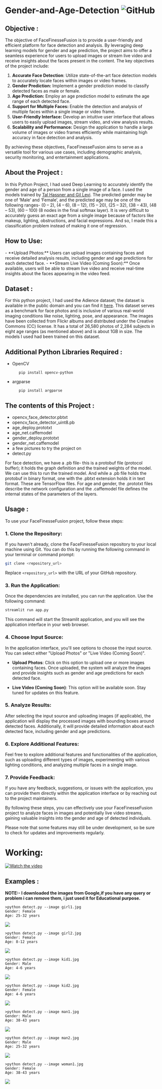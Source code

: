# Gender-and-Age-Detection   <img alt="GitHub" src="https://img.shields.io/github/license/smahesh29/Gender-and-Age-Detection">


<h2>Objective :</h2>
The objective of FaceFinesseFusion is to provide a user-friendly and efficient platform for face detection and analysis. By leveraging deep learning models for gender and age prediction, the project aims to offer a seamless experience for users to upload images or stream live video and receive insights about the faces present in the content. The key objectives of the project include:

1. **Accurate Face Detection**: Utilize state-of-the-art face detection models to accurately locate faces within images or video frames.
2. **Gender Prediction:** Implement a gender prediction model to classify detected faces as male or female.
3. **Age Prediction:** Employ an age prediction model to estimate the age range of each detected face.
4. **Support for Multiple Faces:** Enable the detection and analysis of multiple faces within a single image or video frame.
5. **User-Friendly Interface:** Develop an intuitive user interface that allows users to easily upload images, stream video, and view analysis results.
6. **Scalability and Performance:** Design the application to handle a large volume of images or video frames efficiently while maintaining high accuracy in face detection and analysis.

By achieving these objectives, FaceFinesseFusion aims to serve as a versatile tool for various use cases, including demographic analysis, security monitoring, and entertainment applications.
<h2>About the Project :</h2>
<p>In this Python Project, I had used Deep Learning to accurately identify the gender and age of a person from a single image of a face. I used the models trained by <a href="https://talhassner.github.io/home/projects/Adience/Adience-data.html">Tal Hassner and Gil Levi</a>. The predicted gender may be one of ‘Male’ and ‘Female’, and the predicted age may be one of the following ranges- (0 – 2), (4 – 6), (8 – 12), (15 – 20), (25 – 32), (38 – 43), (48 – 53), (60 – 100) (8 nodes in the final softmax layer). It is very difficult to accurately guess an exact age from a single image because of factors like makeup, lighting, obstructions, and facial expressions. And so, I made this a classification problem instead of making it one of regression.</p>

<h2>How to Use:</h2>
- **Upload Photos:** Users can upload images containing faces and receive detailed analysis results, including gender and age predictions for each detected face.
- **Stream Live Video (Coming Soon):** Once available, users will be able to stream live video and receive real-time insights about the faces appearing in the video feed.

<h2>Dataset :</h2>
<p>For this python project, I had used the Adience dataset; the dataset is available in the public domain and you can find it <a href="https://www.kaggle.com/ttungl/adience-benchmark-gender-and-age-classification">here</a>. This dataset serves as a benchmark for face photos and is inclusive of various real-world imaging conditions like noise, lighting, pose, and appearance. The images have been collected from Flickr albums and distributed under the Creative Commons (CC) license. It has a total of 26,580 photos of 2,284 subjects in eight age ranges (as mentioned above) and is about 1GB in size. The models I used had been trained on this dataset.</p>

<h2>Additional Python Libraries Required :</h2>
<ul>
  <li>OpenCV</li>
  
       pip install opencv-python
</ul>
<ul>
 <li>argparse</li>
  
       pip install argparse
</ul>

<h2>The contents of this Project :</h2>
<ul>
  <li>opencv_face_detector.pbtxt</li>
  <li>opencv_face_detector_uint8.pb</li>
  <li>age_deploy.prototxt</li>
  <li>age_net.caffemodel</li>
  <li>gender_deploy.prototxt</li>
  <li>gender_net.caffemodel</li>
  <li>a few pictures to try the project on</li>
  <li>detect.py</li>
 </ul>
 <p>For face detection, we have a .pb file- this is a protobuf file (protocol buffer); it holds the graph definition and the trained weights of the model. We can use this to run the trained model. And while a .pb file holds the protobuf in binary format, one with the .pbtxt extension holds it in text format. These are TensorFlow files. For age and gender, the .prototxt files describe the network configuration and the .caffemodel file defines the internal states of the parameters of the layers.</p>
 
 <h2>Usage :</h2>
To use your FaceFinesseFusion project, follow these steps:

### 1. Clone the Repository:

If you haven't already, clone the FaceFinesseFusion repository to your local machine using Git. You can do this by running the following command in your terminal or command prompt:

```bash
git clone <repository_url>
```

Replace `<repository_url>` with the URL of your GitHub repository.


### 3. Run the Application:

Once the dependencies are installed, you can run the application. Use the following command:

```bash
streamlit run app.py
```

This command will start the Streamlit application, and you will see the application interface in your web browser.

### 4. Choose Input Source:

In the application interface, you'll see options to choose the input source. You can select either "Upload Photos" or "Live Video (Coming Soon)".

- **Upload Photos**: Click on this option to upload one or more images containing faces. Once uploaded, the system will analyze the images and provide insights such as gender and age predictions for each detected face.

- **Live Video (Coming Soon)**: This option will be available soon. Stay tuned for updates on this feature.

### 5. Analyze Results:

After selecting the input source and uploading images (if applicable), the application will display the processed images with bounding boxes around detected faces. Additionally, it will provide detailed information about each detected face, including gender and age predictions.

### 6. Explore Additional Features:

Feel free to explore additional features and functionalities of the application, such as uploading different types of images, experimenting with various lighting conditions, and analyzing multiple faces in a single image.

### 7. Provide Feedback:

If you have any feedback, suggestions, or issues with the application, you can provide them directly within the application interface or by reaching out to the project maintainers.

By following these steps, you can effectively use your FaceFinesseFusion project to analyze faces in images and potentially live video streams, gaining valuable insights into the gender and age of detected individuals.

Please note that some features may still be under development, so be sure to check for updates and improvements regularly.

# Working:
[![Watch the video](https://img.youtube.com/vi/ReeccRD21EU/0.jpg)](https://youtu.be/ReeccRD21EU)

<h2>Examples :</h2>
<p><b>NOTE:- I downloaded the images from Google,if you have any query or problem i can remove them, i just used it for Educational purpose.</b></p>

    >python detect.py --image girl1.jpg
    Gender: Female
    Age: 25-32 years
    
<img src="Example/Detecting age and gender girl1.png">

    >python detect.py --image girl2.jpg
    Gender: Female
    Age: 8-12 years
    
<img src="Example/Detecting age and gender girl2.png">

    >python detect.py --image kid1.jpg
    Gender: Male
    Age: 4-6 years    
    
<img src="Example/Detecting age and gender kid1.png">

    >python detect.py --image kid2.jpg
    Gender: Female
    Age: 4-6 years  
    
<img src="Example/Detecting age and gender kid2.png">

    >python detect.py --image man1.jpg
    Gender: Male
    Age: 38-43 years
    
<img src="Example/Detecting age and gender man1.png">

    >python detect.py --image man2.jpg
    Gender: Male
    Age: 25-32 years
    
<img src="Example/Detecting age and gender man2.png">

    >python detect.py --image woman1.jpg
    Gender: Female
    Age: 38-43 years
    
<img src="Example/Detecting age and gender woman1.png">
              
